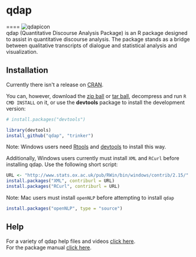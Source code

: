 # qdap
====
![qdapicon](https://dl.dropbox.com/u/61803503/qdapicon.png)   
qdap (Quantitative Discourse Analysis Package) is an R package designed to assist in quantitative discourse analysis.  The package stands as a bridge between qualitative transcripts of dialogue and statistical analysis and visualization.

## Installation

Currently there isn't a release on [CRAN](http://cran.r-project.org/).


You can, however, download the [zip ball](https://github.com/trinker/qdap/zipball/master) or [tar ball](https://github.com/trinker/qdap/tarball/master), decompress and run `R CMD INSTALL` on it, or use the **devtools** package to install the development version:

```r
# install.packages("devtools")

library(devtools)
install_github("qdap", "trinker")
```

Note: Windows users need [Rtools](http://www.murdoch-sutherland.com/Rtools/) and [devtools](http://CRAN.R-project.org/package=devtools) to install this way.

Additionally, Windows users currently must install `XML` and `RCurl` before installing qdap.  Use the following short script:

```r
URL <- "http://www.stats.ox.ac.uk/pub/RWin/bin/windows/contrib/2.15/"
install.packages("XML", contriburl = URL)
install.packages("RCurl", contriburl = URL)
```

Note: Mac users must install `openNLP` before attempting to install `qdap`
```r
install.packages("openNLP", type = "source")
```

## Help
For a variety of qdap help files and videos [click here](https://github.com/trinker/qdap/wiki).   
For the package manual [click here](https://dl.dropbox.com/u/61803503/qdap.pdf).
